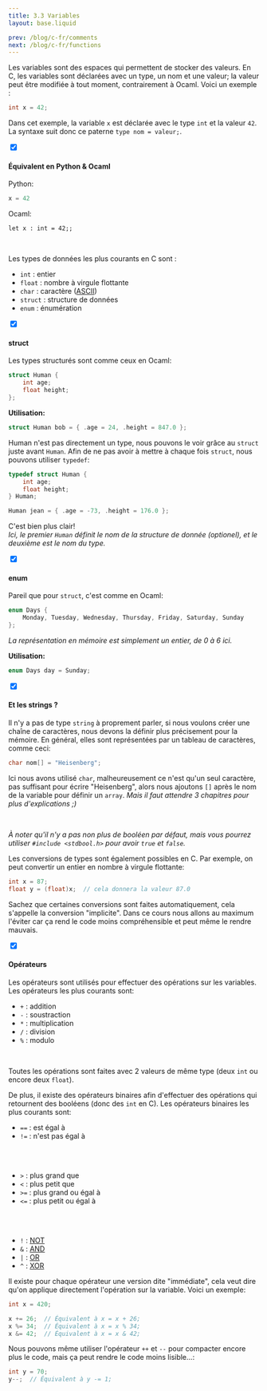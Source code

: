 ```yaml
---
title: 3.3 Variables
layout: base.liquid

prev: /blog/c-fr/comments
next: /blog/c-fr/functions
---
```


Les variables sont des espaces qui permettent de stocker des valeurs. En C, les variables sont déclarées avec un type, un nom et une valeur; la valeur peut être modifiée à tout moment, contrairement à Ocaml. Voici un exemple :
```c
int x = 42;
```
Dans cet exemple, la variable `x` est déclarée avec le type `int` et la valeur `42`. La syntaxe suit donc ce paterne `type nom = valeur;`. <br>

<section class="accordion" optional>
    <input type="checkbox" checked>
    <h4>Équivalent en Python & Ocaml<i></i></h4>
<article>

Python:
```py
x = 42
```

Ocaml:
<pre class="language-ml"><code class="language-ml"><span class="token keyword">let</span> x <span class="token punctuation">:</span> <span class="token keyword">int</span> <span class="token operator">=</span> <span class="token number">42</span><span class="token punctuation">;;</span></code></pre>
</article>
</section>

<br>

Les types de données les plus courants en C sont :
- `int` : entier
- `float` : nombre à virgule flottante
- `char` : caractère ([ASCII](https://fr.wikipedia.org/wiki/American_Standard_Code_for_Information_Interchange))
- `struct` : structure de données
- `enum` : énumération

<section class="accordion">
    <input type="checkbox" checked>
    <h4>struct<i></i></h4>
<article>

Les types structurés sont comme ceux en Ocaml:
```c
struct Human {
    int age;
    float height;
};
```
**Utilisation:**
```c
struct Human bob = { .age = 24, .height = 847.0 };
```

Human n'est pas directement un type, nous pouvons le voir grâce au `struct` juste avant `Human`. Afin de ne pas avoir à mettre à chaque fois `struct`, nous pouvons utiliser `typedef`:
```c
typedef struct Human {
    int age;
    float height;
} Human;

Human jean = { .age = -73, .height = 176.0 };
```
C'est bien plus clair! <br>
*Ici, le premier `Human` définit le nom de la structure de donnée (optionel), et le deuxième est le nom du type.*
</article>
</section>

<section class="accordion">
    <input type="checkbox" checked>
    <h4>enum<i></i></h4>
<article>

Pareil que pour `struct`, c'est comme en Ocaml:
```c
enum Days {
    Monday, Tuesday, Wednesday, Thursday, Friday, Saturday, Sunday
};
```
*La représentation en mémoire est simplement un entier, de 0 à 6 ici.*

**Utilisation:**
```c
enum Days day = Sunday;
```
</article>
</section>

<section class="accordion" optional>
    <input type="checkbox" checked>
    <h4>Et les strings ?<i></i></h4>
<article>

Il n'y a pas de type `string` à proprement parler, si nous voulons créer une chaîne de caractères, nous devons la définir plus précisement pour la mémoire. En général, elles sont représentées par un tableau de caractères, comme ceci:
```c
char nom[] = "Heisenberg";
```
Ici nous avons utilisé `char`, malheureusement ce n'est qu'un seul caractère, pas suffisant pour écrire "Heisenberg", alors nous ajoutons `[]` après le nom de la variable pour définir un `array`. *Mais il faut attendre 3 chapitres pour plus d'explications ;)*
</article>
</section>
<br>

*À noter qu'il n'y a pas non plus de booléen par défaut, mais vous pourrez utiliser `#include <stdbool.h>` pour avoir `true` et `false`.*
<br>

Les conversions de types sont également possibles en C. Par exemple, on peut convertir un entier en nombre à virgule flottante:
```c
int x = 87;
float y = (float)x;  // cela donnera la valeur 87.0
```
<!-- Et non 5.0 ptdr -->
Sachez que certaines conversions sont faites automatiquement, cela s'appelle la conversion "implicite". Dans ce cours nous allons au maximum l'éviter car ça rend le code moins compréhensible et peut même le rendre mauvais.
<br>

<section class="accordion">
    <input type="checkbox" checked>
    <h4>Opérateurs<i></i></h4>
<article>

Les opérateurs sont utilisés pour effectuer des opérations sur les variables. Les opérateurs les plus courants sont:
- `+` : addition
- `-` : soustraction
- `*` : multiplication
- `/` : division
- `%` : modulo
<br>

Toutes les opérations sont faites avec 2 valeurs de même type (deux `int` ou encore deux `float`).
<br>

De plus, il existe des opérateurs binaires afin d'effectuer des opérations qui retournent des booléens (donc des `int` en C). Les opérateurs binaires les plus courants sont:
- `==` : est égal à
- `!=` : n'est pas égal à
<br>
<br>

- `>` : plus grand que
- `<` : plus petit que
- `>=` : plus grand ou égal à
- `<=` : plus petit ou égal à
<br>
<br>

- `!` : [NOT](https://fr.wikipedia.org/wiki/Fonction_NON)
- `&` : [AND](https://fr.wikipedia.org/wiki/Fonction_ET)
- `|` : [OR](https://fr.wikipedia.org/wiki/Fonction_OU)
- `^` : [XOR](https://fr.wikipedia.org/wiki/Fonction_OU_exclusif)


Il existe pour chaque opérateur une version dite "immédiate", cela veut dire qu'on applique directement l'opération sur la variable. Voici un exemple:
```c
int x = 420;

x += 26;  // Équivalent à x = x + 26;
x %= 34;  // Équivalent à x = x % 34;
x &= 42;  // Équivalent à x = x & 42;
```
Nous pouvons même utiliser l'opérateur `++` et `--` pour compacter encore plus le code, mais ça peut rendre le code moins lisible...:
```c
int y = 70;
y--;  // Équivalent à y -= 1;
```

</article>
</section>

